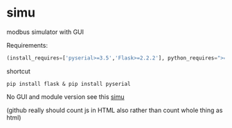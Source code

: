 # simu
modbus simulator with GUI

Requirements:

```python
(install_requires=['pyserial>=3.5','Flask>=2.2.2'], python_requires=">=3.9")
```

shortcut

```shell
pip install flask & pip install pyserial
```

No GUI and module version see this [simu](https://github.com/DAF201/virtual_simulator)

(github really should count js in HTML also rather than count whole thing as html)

